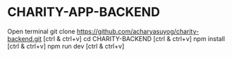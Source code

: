 # CHARITY-APP-BACKEND

Open terminal
git clone https://github.com/acharyasuyog/charity-backend.git [ctrl & ctrl+v]
cd CHARITY-BACKEND [ctrl & ctrl+v]
npm install [ctrl & ctrl+v]
npm run dev [ctrl & ctrl+v]
